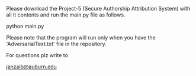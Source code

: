 Please download the Project-5 (Secure Authorship Attribution System) with all it contents and run the main.py file as follows.

python main.py


Please note that the program will run only when you have the 'AdversarialText.txt' file in the repository.


For questions plz write to 

janzaib@auburn.edu
